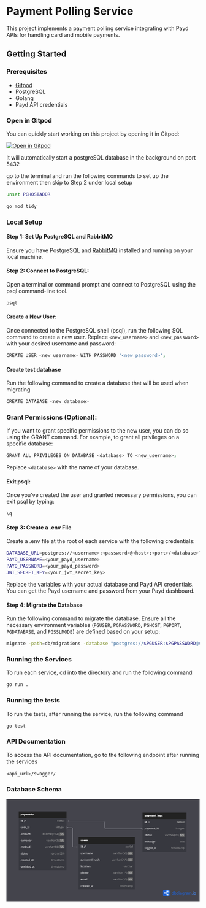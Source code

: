 # Payment Polling Service

This project implements a payment polling service integrating with Payd APIs for handling card and mobile payments. 


## Getting Started

### Prerequisites

- [Gitpod](https://gitpod.io/)
- PostgreSQL
- Golang
- Payd API credentials

### Open in Gitpod

You can quickly start working on this project by opening it in Gitpod:

[![Open in Gitpod](https://gitpod.io/button/open-in-gitpod.svg)](https://gitpod.io/#https://github.com/tufstraka/pps)

It will automatically start a postgreSQL database in the background on port 5432

go to the terminal and run the following commands to set up the environment then skip to Step 2 under local setup

```sh
unset PGHOSTADDR
```

```sh
go mod tidy
```


### Local Setup

#### Step 1: Set Up PostgreSQL and RabbitMQ

Ensure you have PostgreSQL and [RabbitMQ](https://www.rabbitmq.com/docs/install-debian) installed and running on your local machine.

#### Step 2: Connect to PostgreSQL:

Open a terminal or command prompt and connect to PostgreSQL using the psql command-line tool. 

```sh
psql
```

#### Create a New User:
Once connected to the PostgreSQL shell (psql), run the following SQL command to create a new user. Replace `<new_username>` and `<new_password>` with your desired username and password:

```sh
CREATE USER <new_username> WITH PASSWORD '<new_password>';
```

#### Create test database
Run the following command to create a database that will be used when migrating

```sh
CREATE DATABASE <new_database>
```

### Grant Permissions (Optional):
If you want to grant specific permissions to the new user, you can do so using the GRANT command. For example, to grant all privileges on a specific database:

```sh
GRANT ALL PRIVILEGES ON DATABASE <database> TO <new_username>;
```

Replace `<database>` with the name of your database.

#### Exit psql:
Once you've created the user and granted necessary permissions, you can exit psql by typing:

```sh
\q
```

#### Step 3: Create a .env File

Create a .env file at the root of each service with the following credentials:

```sh
DATABASE_URL=postgres://<username>:<password>@<host>:<port>/<database>?sslmode=disable
PAYD_USERNAME=<your_payd_username>
PAYD_PASSWORD=<your_payd_password>
JWT_SECRET_KEY=<your_jwt_secret_key>
```

Replace the variables with your actual database and Payd API credentials. You can get the Payd username and password from your Payd dashboard.

#### Step 4: Migrate the Database

Run the following command to migrate the database. Ensure all the necessary environment variables (`PGUSER`, `PGPASSWORD`, `PGHOST`, `PGPORT`, `PGDATABASE`, and `PGSSLMODE`) are defined based on your setup:

```sh
migrate -path=db/migrations -database "postgres://$PGUSER:$PGPASSWORD@$PGHOST:$PGPORT/$PGDATABASE?sslmode=$PGSSLMODE" -verbose up
```


### Running the Services

To run each service, cd into the directory and run the following command

```sh
go run .
```

### Running the tests

To run the tests, after running the service, run the following command

```sh
go test
```
### API Documentation
To access the API documentation, go to the following endpoint after running the services

`<api_url>/swagger/`

### Database Schema
![Database Schema](./PPS.png)






